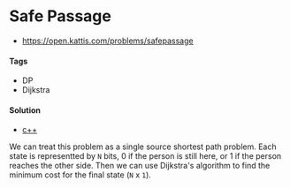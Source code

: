 Safe Passage
============
- https://open.kattis.com/problems/safepassage

#### Tags
- DP
- Dijkstra

#### Solution
- [c++](safepassage.cpp)

We can treat this problem as a single source shortest path problem. Each state
is representted by `N` bits, 0 if the person is still here, or 1 if the person
reaches the other side. Then we can use Dijkstra's algorithm to find the
minimum cost for the final state (`N` x `1`).
